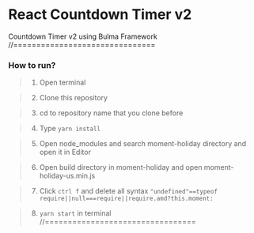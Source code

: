 # React Countdown Timer v2

Countdown Timer v2 using Bulma Framework
//===============================
### How to run?

> 1. Open terminal

> 2. Clone this repository

> 3. cd to repository name that you clone before

> 4. Type `yarn install`

> 5. Open node_modules and search moment-holiday directory and open it in Editor

> 6. Open build directory in moment-holiday and open moment-holiday-us.min.js

> 7. Click `ctrl f` and delete all syntax `"undefined"==typeof require||null===require||require.amd?this.moment:`

> 8. `yarn start` in terminal
//=================================
